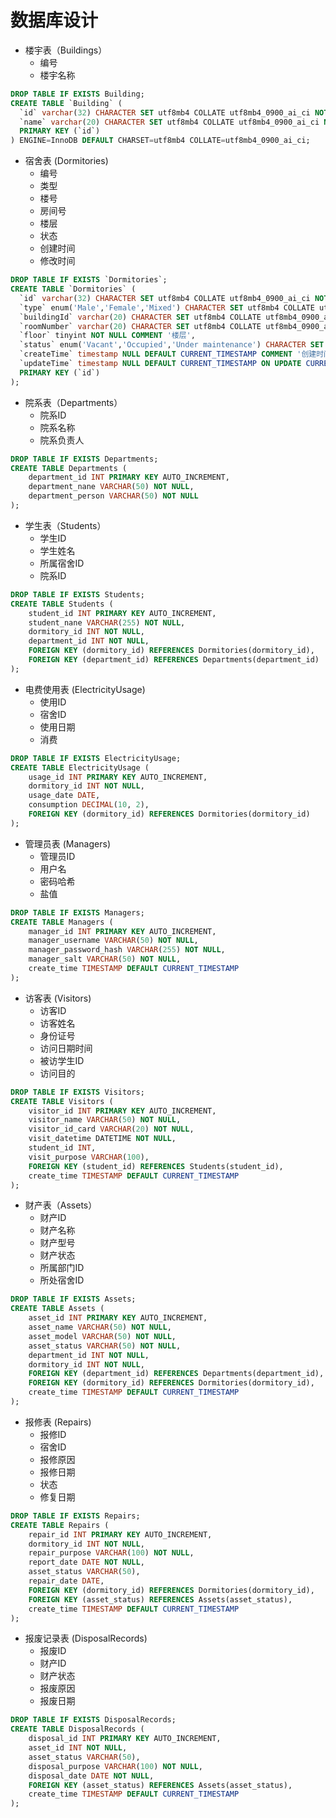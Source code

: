 # 数据库设计
- 楼宇表（Buildings）
  - 编号
  - 楼宇名称

```sql
DROP TABLE IF EXISTS Building;
CREATE TABLE `Building` (
  `id` varchar(32) CHARACTER SET utf8mb4 COLLATE utf8mb4_0900_ai_ci NOT NULL COMMENT '编号',
  `name` varchar(20) CHARACTER SET utf8mb4 COLLATE utf8mb4_0900_ai_ci NOT NULL COMMENT '名称',
  PRIMARY KEY (`id`)
) ENGINE=InnoDB DEFAULT CHARSET=utf8mb4 COLLATE=utf8mb4_0900_ai_ci;
```

- 宿舍表 (Dormitories)
  - 编号
  - 类型
  - 楼号
  - 房间号
  - 楼层
  - 状态
  - 创建时间
  - 修改时间

```sql
DROP TABLE IF EXISTS `Dormitories`;
CREATE TABLE `Dormitories` (
  `id` varchar(32) CHARACTER SET utf8mb4 COLLATE utf8mb4_0900_ai_ci NOT NULL COMMENT '编号',
  `type` enum('Male','Female','Mixed') CHARACTER SET utf8mb4 COLLATE utf8mb4_0900_ai_ci NOT NULL COMMENT '类型',
  `buildingId` varchar(20) CHARACTER SET utf8mb4 COLLATE utf8mb4_0900_ai_ci NOT NULL COMMENT '楼号',
  `roomNumber` varchar(20) CHARACTER SET utf8mb4 COLLATE utf8mb4_0900_ai_ci NOT NULL COMMENT '房间号',
  `floor` tinyint NOT NULL COMMENT '楼层',
  `status` enum('Vacant','Occupied','Under maintenance') CHARACTER SET utf8mb4 COLLATE utf8mb4_0900_ai_ci NOT NULL COMMENT '状态',
  `createTime` timestamp NULL DEFAULT CURRENT_TIMESTAMP COMMENT '创建时间',
  `updateTime` timestamp NULL DEFAULT CURRENT_TIMESTAMP ON UPDATE CURRENT_TIMESTAMP COMMENT '修改时间',
  PRIMARY KEY (`id`)
);
```

- 院系表（Departments）
  - 院系ID
  - 院系名称
  - 院系负责人

```sql
DROP TABLE IF EXISTS Departments;
CREATE TABLE Departments (
    department_id INT PRIMARY KEY AUTO_INCREMENT,
    department_nane VARCHAR(50) NOT NULL,
    department_person VARCHAR(50) NOT NULL
);
```

- 学生表（Students）
  - 学生ID
  - 学生姓名
  - 所属宿舍ID
  - 院系ID 

```sql
DROP TABLE IF EXISTS Students;
CREATE TABLE Students (
    student_id INT PRIMARY KEY AUTO_INCREMENT,
    student_nane VARCHAR(255) NOT NULL,
    dormitory_id INT NOT NULL,
    department_id INT NOT NULL,
    FOREIGN KEY (dormitory_id) REFERENCES Dormitories(dormitory_id),
    FOREIGN KEY (department_id) REFERENCES Departments(department_id)
);
```

- 电费使用表 (ElectricityUsage)
  - 使用ID
  - 宿舍ID
  - 使用日期
  - 消费

```sql
DROP TABLE IF EXISTS ElectricityUsage;
CREATE TABLE ElectricityUsage (
    usage_id INT PRIMARY KEY AUTO_INCREMENT,
    dormitory_id INT NOT NULL,
    usage_date DATE,
    consumption DECIMAL(10, 2),
    FOREIGN KEY (dormitory_id) REFERENCES Dormitories(dormitory_id)
);
```

- 管理员表 (Managers)
  - 管理员ID
  - 用户名
  - 密码哈希
  - 盐值

```sql
DROP TABLE IF EXISTS Managers;
CREATE TABLE Managers (
    manager_id INT PRIMARY KEY AUTO_INCREMENT,
    manager_username VARCHAR(50) NOT NULL,
    manager_password_hash VARCHAR(255) NOT NULL,
    manager_salt VARCHAR(50) NOT NULL,
    create_time TIMESTAMP DEFAULT CURRENT_TIMESTAMP
);
```

- 访客表 (Visitors)
  - 访客ID
  - 访客姓名
  - 身份证号
  - 访问日期时间
  - 被访学生ID
  - 访问目的

```sql
DROP TABLE IF EXISTS Visitors;
CREATE TABLE Visitors (
    visitor_id INT PRIMARY KEY AUTO_INCREMENT,
    visitor_name VARCHAR(50) NOT NULL,
    visitor_id_card VARCHAR(20) NOT NULL,
    visit_datetime DATETIME NOT NULL,
    student_id INT,
    visit_purpose VARCHAR(100),
    FOREIGN KEY (student_id) REFERENCES Students(student_id),
    create_time TIMESTAMP DEFAULT CURRENT_TIMESTAMP
);
```

- 财产表（Assets）
  - 财产ID
  - 财产名称
  - 财产型号
  - 财产状态
  - 所属部门ID
  - 所处宿舍ID

```sql
DROP TABLE IF EXISTS Assets;
CREATE TABLE Assets (
    asset_id INT PRIMARY KEY AUTO_INCREMENT,
    asset_name VARCHAR(50) NOT NULL,
    asset_model VARCHAR(50) NOT NULL,
    asset_status VARCHAR(50) NOT NULL,
    department_id INT NOT NULL,
    dormitory_id INT NOT NULL,
    FOREIGN KEY (department_id) REFERENCES Departments(department_id),
    FOREIGN KEY (dormitory_id) REFERENCES Dormitories(dormitory_id),
    create_time TIMESTAMP DEFAULT CURRENT_TIMESTAMP
);
```

- 报修表 (Repairs)
  - 报修ID
  - 宿舍ID
  - 报修原因
  - 报修日期
  - 状态
  - 修复日期

```sql
DROP TABLE IF EXISTS Repairs;
CREATE TABLE Repairs (
    repair_id INT PRIMARY KEY AUTO_INCREMENT,
    dormitory_id INT NOT NULL,
    repair_purpose VARCHAR(100) NOT NULL,
    report_date DATE NOT NULL,
    asset_status VARCHAR(50),
    repair_date DATE,
    FOREIGN KEY (dormitory_id) REFERENCES Dormitories(dormitory_id),
    FOREIGN KEY (asset_status) REFERENCES Assets(asset_status),
    create_time TIMESTAMP DEFAULT CURRENT_TIMESTAMP
);
```

- 报废记录表 (DisposalRecords)
  - 报废ID
  - 财产ID
  - 财产状态
  - 报废原因
  - 报废日期

```sql
DROP TABLE IF EXISTS DisposalRecords;
CREATE TABLE DisposalRecords (
    disposal_id INT PRIMARY KEY AUTO_INCREMENT,
    asset_id INT NOT NULL,
    asset_status VARCHAR(50),
    disposal_purpose VARCHAR(100) NOT NULL,
    disposal_date DATE NOT NULL,
    FOREIGN KEY (asset_status) REFERENCES Assets(asset_status),
    create_time TIMESTAMP DEFAULT CURRENT_TIMESTAMP
);
```